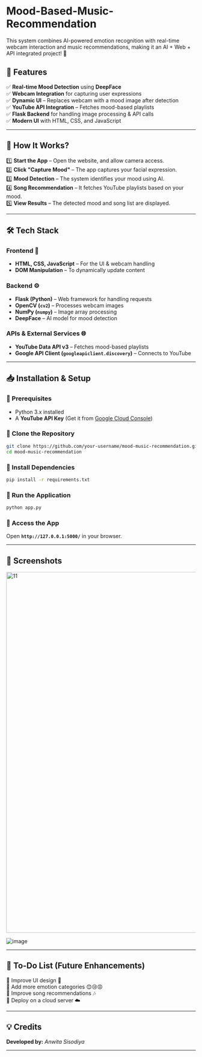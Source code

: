 # Mood-Based-Music-Recommendation
This system combines AI-powered emotion recognition with real-time webcam interaction and music recommendations, making it an AI + Web + API integrated project! 🚀

## **🚀 Features**  
✅ **Real-time Mood Detection** using **DeepFace**  
✅ **Webcam Integration** for capturing user expressions  
✅ **Dynamic UI** – Replaces webcam with a mood image after detection  
✅ **YouTube API Integration** – Fetches mood-based playlists  
✅ **Flask Backend** for handling image processing & API calls  
✅ **Modern UI** with HTML, CSS, and JavaScript  

---

## **📸 How It Works?**  
1️⃣ **Start the App** – Open the website, and allow camera access.  
2️⃣ **Click "Capture Mood"** – The app captures your facial expression.  
3️⃣ **Mood Detection** – The system identifies your mood using AI.  
4️⃣ **Song Recommendation** – It fetches YouTube playlists based on your mood.  
5️⃣ **View Results** – The detected mood and song list are displayed.  

---

## **🛠️ Tech Stack**  

### **Frontend** 🎨  
- **HTML, CSS, JavaScript** – For the UI & webcam handling  
- **DOM Manipulation** – To dynamically update content  

### **Backend** ⚙️  
- **Flask (Python)** – Web framework for handling requests  
- **OpenCV (`cv2`)** – Processes webcam images  
- **NumPy (`numpy`)** – Image array processing  
- **DeepFace** – AI model for mood detection  

### **APIs & External Services** 🌐  
- **YouTube Data API v3** – Fetches mood-based playlists  
- **Google API Client (`googleapiclient.discovery`)** – Connects to YouTube  

---

## **📥 Installation & Setup**  

### **🔹 Prerequisites**  
- Python 3.x installed  
- A **YouTube API Key** (Get it from [Google Cloud Console](https://console.cloud.google.com/))  

### **🔹 Clone the Repository**  
```bash
git clone https://github.com/your-username/mood-music-recommendation.git
cd mood-music-recommendation
```

### **🔹 Install Dependencies**  
```bash
pip install -r requirements.txt
```

### **🔹 Run the Application**  
```bash
python app.py
```

### **🔹 Access the App**  
Open **`http://127.0.0.1:5000/`** in your browser.  

---

## **📸 Screenshots**
<img width="959" alt="11" src="https://github.com/user-attachments/assets/03b90a0d-34f1-4f36-b6dd-cce45acb5656" />

![image](https://github.com/user-attachments/assets/68294dd5-2678-4e3a-abbf-064228435f65)


---

## **📝 To-Do List (Future Enhancements)**  
🔹 Improve UI design 🎨  
🔹 Add more emotion categories 😊😢😡  
🔹 Improve song recommendations 🎶  
🔹 Deploy on a cloud server ☁️  

---

## **💡 Credits**  
**Developed by:** *Anwita Sisodiya*  

---

